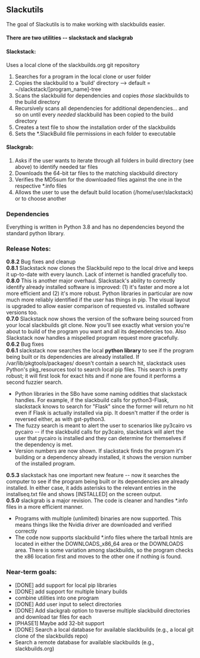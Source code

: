 ## Slackutils

The goal of Slackutils is to make working with slackbuilds easier.

#### There are two utilities -- slackstack and slackgrab

#### Slackstack:<br />
Uses a local clone of the slackbuilds.org git repository <br />
1. Searches for a program in the local clone or user folder<br />
2. Copies the slackbuild to a 'build' directory --> default = ~/slackstack/[program_name]-tree<br />
3. Scans the slackbuild for dependencies and copies *those* slackbuilds to the build directory<br />
4. Recursively scans all dependencies for additional dependencies... and so on until every *needed* slackbuild has been copied to the build directory<br />
5. Creates a text file to show the installation order of the slackbuilds
6. Sets the *.SlackBuild file permissions in each folder to executable

#### Slackgrab:  
1. Asks if the user wants to iterate through all folders in build directory (see above) to identify needed tar files<br />
2. Downloads the 64-bit tar files to the matching slackbuild directory<br />
3. Verifies the MD5sum for the downloaded files against the one in the respective *.info files
4. Allows the user to use the default build location (/home/user/slackstack) or to choose another

### Dependencies
Everything is written in Python 3.8 and has no dependencies beyond the standard python library.

### Release Notes:<br />
__0.8.2__ Bug fixes and cleanup<br />
__0.8.1__ Slackstack now clones the Slackbuild repo to the local drive and keeps it up-to-date with every launch.  Lack of internet is handled gracefully too.<br />
__0.8.0__ This is another major overhaul.  Slackstack's ability to correctly identify already installed software is improved: (1) it's faster and more a lot more efficient and (2) it's more robust.  Python libraries in particular are now much more reliably identified if the user has things in pip.  The visual layout is upgraded to allow easier comparison of requested vs. installed software versions too.<br />
__0.7.0__ Slackstack now shows the version of the software being sourced from your local slackbuilds git clone.  Now you'll see exactly what version you're about to build of the program you want and all its dependencies too.  Also Slackstack now handles a mispelled program request more gracefully.<br />
__0.6.2__ Bug fixes<br />
__0.6.1__ slackstack now searches the local __python library__ to see if the program being built or its dependencies are already installed.  If /var/lib/pkgtools/packages/ doesn't contain a search hit, slackstack uses Python's pkg_resources tool to search local pip files.  This search is pretty robust; it will first look for exact hits and if none are found it performs a second fuzzier search.<br />
* Python libraries in the SBo have some naming oddities that slackstack handles.  For example, if the slackbuild calls for python3-Flask, slackstack knows to search for "Flask" since the former will return no hit even if Flask is actually installed via pip.  It doesn't matter if the order is reversed either, as with gst-python3.<br />
* The fuzzy search is meant to alert the user to scenarios like py3cairo vs pycairo -- if the slackbuild calls for py3cairo, slackstack will alert the user that pycairo is installed and they can determine for themselves if the dependency is met.<br />
* Version numbers are now shown.  If slackstack finds the program it's building or a dependency already installed, it shows the version number of the installed program.<br />

__0.5.3__ slackstack has one important new feature -- now it searches the computer to see if the program being built or its dependencies are already installed.  In either case, it adds asterisks to the relevant entries in the installseq.txt file and shows [INSTALLED] on the screen output.<br />
__0.5.0__ slackgrab is a major revision.  The code is cleaner and handles *.info files in a more efficient manner.<br />
* Programs with multiple (unlimited) binaries are now supported.  This means things like the Nvidia driver are downloaded and verified correctly<br />
* The code now supports slackbuild *.info files where the tarball htmls are located in either the DOWNLOADS_x86_64 area or the DOWNLOADS area.  There is some variation among slackbuilds, so the program checks the x86 location first and moves to the other one if nothing is found.

### Near-term goals:<br />
* [DONE] add support for local pip libraries
* [DONE] add support for multiple binary builds
* combine utilities into one program
* [DONE] Add user input to select directories<br />
* [DONE] Add slackgrab option to traverse multiple slackbuild directories and download tar files for each<br />
* [PHASE1] Maybe add 32-bit support<br />
* [DONE] Search a local database for available slackbuilds (e.g., a local git clone of the slackbuilds repo)<br />
* Search a remote database for available slackbuilds (e.g., slackbuilds.org)<br />

